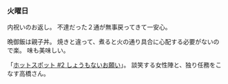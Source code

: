 ### 火曜日

内祝いのお返し。
不達だった２通が無事戻ってきて一安心。

晩御飯は親子丼。
焼きと違って、煮ると火の通り具合に心配する必要がないので楽。
味も美味しい。

「[ホットスポット #2 しょうもないお願い](https://tver.jp/episodes/ep08o9vw56)」。
談笑する女性陣と、独り任務をこなす高橋さん。